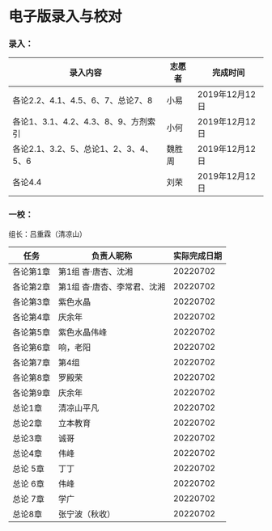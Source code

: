 # 电子版录入与校对

### 录入：

| 录入内容                              | 志愿者 | 完成时间       |
| ------------------------------------- | ------ | -------------- |
| 各论2.2、4.1、4.5、6、7、总论7、8     | 小易   | 2019年12月12日 |
| 各论1、3.1、4.2、4.3、8、9、方剂索引  | 小何   | 2019年12月12日 |
| 各论2.1、3.2、5、总论1、2、3、4、5、6 | 魏胜周 | 2019年12月12日 |
| 各论4.4                               | 刘荣   | 2019年12月12日 |

### 一校：

组长：吕重霖（清凉山）

| 任务      | 负责人昵称              | 实际完成日期 |
| --------- | --------------------  | ------------ |
| 各论第1章 | 第1组 杳·唐杏、沈湘       | 20220702     |
| 各论第2章 | 第1组 杳·唐杏、李常君、沈湘 | 20220702     |
| 各论第3章 | 紫色水晶                 | 20220702     |
| 各论第4章 | 庆余年                   | 20220702     |
| 各论第5章 | 紫色水晶伟峰              | 20220702     |
| 各论第6章 | 响，老阳                 | 20220702     |
| 各论第7章 | 第4组                   | 20220702     |
| 各论第8章 | 罗殿荣                   | 20220702     |
| 各论第9章 | 庆余年                   | 20220702     |
| 总论1章   | 清凉山平凡               | 20220702     |
| 总论2章   | 立本教育                 | 20220702     |
| 总论3章   | 诚哥                     | 20220702     |
| 总论4章   | 伟峰                     | 20220702     |
| 总论 5章  | 丁丁                     | 20220702     |
| 总论 6章  | 伟峰                     | 20220702     |
| 总论 7章  | 学广                     | 20220702     |
| 总论8章   | 张宁波（秋收）            | 20220702     |